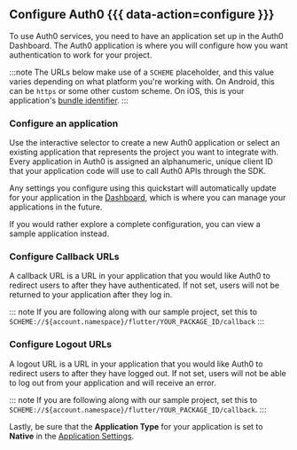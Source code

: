 ## Configure Auth0 {{{ data-action=configure }}}

To use Auth0 services, you need to have an application set up in the Auth0 Dashboard. The Auth0 application is where you will configure how you want authentication to work for your project.

:::note
The URLs below make use of a `SCHEME` placeholder, and this value varies depending on what platform you're working with. On Android, this can be `https` or some other custom scheme. On iOS, this is your application's [bundle identifier](https://developer.apple.com/documentation/appstoreconnectapi/bundle_ids).
:::

### Configure an application

Use the interactive selector to create a new Auth0 application or select an existing application that represents the project you want to integrate with. Every application in Auth0 is assigned an alphanumeric, unique client ID that your application code will use to call Auth0 APIs through the SDK.

Any settings you configure using this quickstart will automatically update for your application in the <a href="${manage_url}/#/">Dashboard</a>, which is where you can manage your applications in the future.

If you would rather explore a complete configuration, you can view a sample application instead.

### Configure Callback URLs

A callback URL is a URL in your application that you would like Auth0 to redirect users to after they have authenticated. If not set, users will not be returned to your application after they log in.

::: note
If you are following along with our sample project, set this to `SCHEME://${account.namespace}/flutter/YOUR_PACKAGE_ID/callback`
:::

### Configure Logout URLs

A logout URL is a URL in your application that you would like Auth0 to redirect users to after they have logged out. If not set, users will not be able to log out from your application and will receive an error.

::: note
If you are following along with our sample project, set this to `SCHEME://${account.namespace}/flutter/YOUR_PACKAGE_ID/callback`.
:::

Lastly, be sure that the **Application Type** for your application is set to **Native** in the [Application Settings](${manage_url}/#/applications/${account.clientId}/settings).
